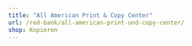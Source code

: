 ```yaml
---
title: "All American Print & Copy Center"
url: /red-bank/all-american-print-und-copy-center/
shop: Kopieren
---
```

